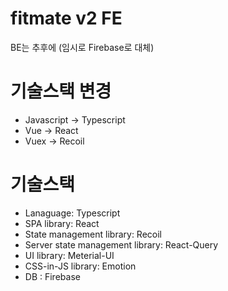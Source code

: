 # fitmate v2 FE
BE는 추후에 (임시로 Firebase로 대체)


# 기술스택 변경
* Javascript -> Typescript
* Vue -> React
* Vuex -> Recoil

# 기술스택
* Lanaguage: Typescript
* SPA library: React
* State management library: Recoil
* Server state management library: React-Query
* UI library: Meterial-UI
* CSS-in-JS library: Emotion
* DB : Firebase

